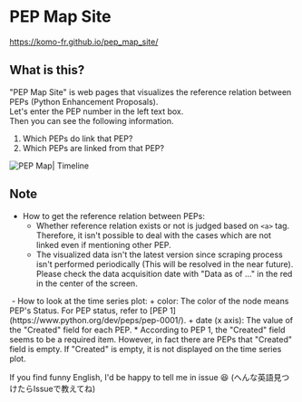 # PEP Map Site
https://komo-fr.github.io/pep_map_site/

## What is this?
"PEP Map Site" is web pages that visualizes the reference relation between PEPs (Python Enhancement Proposals).    
Let's enter the PEP number in the left text box.   
Then you can see the following information.   
1. Which PEPs do link that PEP?
2. Which PEPs are linked from that PEP?

<img src="https://komo-fr.github.io/pep_map_site/image/pep_map_timeline_capture.png" alt="PEP Map| Timeline " title="PEP Map | Timeline">

## Note
- How to get the reference relation between PEPs:
	+ Whether reference relation exists or not is judged based on `<a>` tag. Therefore, it isn't possible to deal with the cases which are not linked even if mentioning other PEP.
	+ The visualized data isn't the latest version since scraping process isn't performed periodically (This will be resolved in the near future). Please check the data acquisition date with "Data as of ..." in the red in the center of the screen.
<img src="https://komo-fr.github.io/pep_map_site/image/data_as_of.png" alt="" title="">
- How to look at the time series plot:
	+ color: The color of the node means PEP's Status. For PEP status, refer to [PEP 1](https://www.python.org/dev/peps/pep-0001/).
	+ date (x axis): The value of the "Created" field for each PEP.
		* According to PEP 1, the "Created" field seems to be a required item. However, in fact there are PEPs that "Created" field is empty. If "Created" is empty, it is not displayed on the time series plot.


If you find funny English, I'd be happy to tell me in issue 😆
(へんな英語見つけたらIssueで教えてね)
